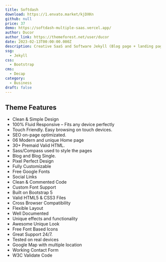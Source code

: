 ```yaml
---
title: Softdash
download: https://1.envato.market/kjDXKn
github: null
price: 37
demo: https://softdash-multiple-saas.vercel.app/
author: Ducor
author_link: https://themeforest.net/user/ducor
date: 2023-02-13T00:00:00.000Z
description: Creative SaaS and Software Jekyll (Blog page + landing page + Multiple page) template.
ssg:
  - Jekyll
css:
  - Bootstrap
cms:
  - Decap
category:
  - Business
draft: false
---
```

## Theme Features

- Clean & Simple Design
- 100% Fluid Responsive – Fits any device perfectly
- Touch Friendly. Easy browsing on touch devices.
- SEO on-page optimizated.
- 06 Modern and unique Home page
- 30+ Premaid Valid HTML.
- Sass/Compass used to style the pages
- Blog and Blog Single.
- Pixel Perfect Design
- Fully Customizable
- Free Google Fonts
- Social Links
- Clean & Commented Code
- Custom Font Support
- Built on Bootstrap 5
- Valid HTML5 & CSS3 Files
- Cross Browser Compatibility
- Flexible Layout
- Well Documented
- Unique effects and functionality
- Awesome Unique Look
- Free Font Based Icons
- Great Support 24/7.
- Tested on real devices
- Google Map with multiple location
- Working Contact Form
- W3C Validate Code
